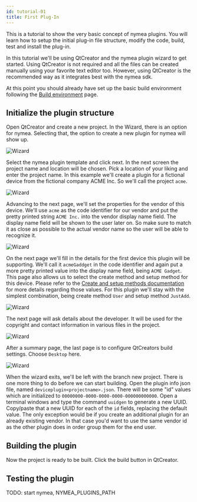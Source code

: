 ```yaml
---
id: tutorial-01
title: First Plug-In
---
```


This is a tutorial to show the very basic concept of nymea plugins. You will learn how to setup the initial plug-in file structure, modify the code, build, test and install the plug-in.

In this tutorial we'll be using QtCreator and the nymea plugin wizard to get started. Using QtCreator is not required and all the files can be created manually using your favorite text editor too. However, using QtCreator is the recommended way as it integrates best with the nymea sdk.

At this point you should already have set up the basic build environment following the [Build environment](docs/plugins/plugin-build-environment/) page.

## Initialize the plugin structure

Open QtCreator and create a new project. In the Wizard, there is an option for nymea. Selecting that, the option to create a new plugin for nymea will show up.

![Wizard](/img/wizard1.png)

Select the nymea plugin template and click next. In the next screen the project name and location will be chosen. Pick a location of your liking and enter the project name. In this example we'll create a plugin for a fictional device from the fictional company ACME Inc. So we'll call the project `acme`.

![Wizard](/img/wizard2.png)

Advancing to the next page, we'll set the properties for the vendor of this device. We'll use `acme` as the code identifier for our vendor and put the pretty printed string `ACME Inc.` into the vendor display name field. The display name field will be shown to the user later on. So make sure to match it as close as possible to the actual vendor name so the user will be able to recognize it.

![Wizard](/img/wizard3.png)

On the next page we'll fill in the details for the first device this plugin will be supporting. We'll call it `acmeGaddget` in the code identifier and again put a more pretty printed value into the display name field, being `ACME Gadget`. This page also allows us to select the create method and setup method for this device. Please refer to the [Create and setup methods documentation](http://docs-preview.nymea.io/docs/plugins/create-setup-methods/) for more details regarding those values. For this plugin we'll stay with the simplest combination, being create method `User` and setup method `JustAdd`.

![Wizard](/img/wizard4.png)

The next page will ask details about the developer. It will be used for the copyright and contact information in various files in the project.

![Wizard](/img/wizard5.png)

After a summary page, the last page is to configure QtCreators build settings. Choose `Desktop` here.

![Wizard](/img/wizard6.png)

When the wizard exits, we'll be left with the branch new project. There is one more thing to do before we can start building. Open the plugin info json file, named `deviceplugin<projectname>.json`. There will be some "id" values which are initialized to `00000000-0000-0000-0000-000000000000`. Open a terminal windows and type the command `uuidgen` to generate a new UUID. Copy/paste that a new UUID for each of the `id` fields, replacing the default value. The only exception would be if you create an additional plugin for an already existing vendor. In that case you'd want to use the same vendor id as the other plugin does in order group them for the end user.

## Building the plugin

Now the project is ready to be built. Click the build button in QtCreator.

## Testing the plugin

TODO: start nymea, NYMEA_PLUGINS_PATH

